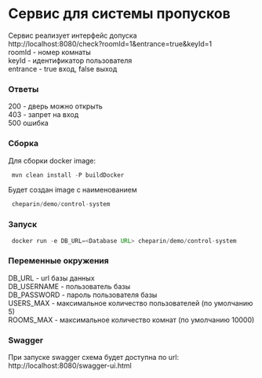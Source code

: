 # Сервис для системы пропусков
Сервис реализует интерфейс допуска  
http://localhost:8080/check?roomId=1&entrance=true&keyId=1  
roomId - номер комнаты  
keyId - идентификатор пользователя  
entrance - true вход, false выход  

### Ответы
200 - дверь можно открыть  
403 - запрет на вход  
500 ошибка  

### Сборка
Для сборки docker image:
```java
 mvn clean install -P buildDocker
```
Будет создан image с наименованием  
```java
 cheparin/demo/control-system
```
### Запуск
```java
 docker run -e DB_URL=<Database URL> cheparin/demo/control-system
```
### Переменные окружения
DB_URL - url базы данных  
DB_USERNAME - пользователь базы  
DB_PASSWORD - пароль пользователя базы  
USERS_MAX - максимальное количество пользователей (по умолчанию 5)  
ROOMS_MAX - максимальное количество комнат (по умолчанию 10000)

### Swagger
При запуске swagger схема будет доступна по url:  
http://localhost:8080/swagger-ui.html
